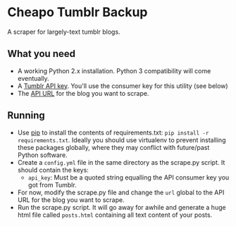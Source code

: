 # Cheapo Tumblr Backup
A scraper for largely-text tumblr blogs.

## What you need
 * A working Python 2.x installation. Python 3 compatibility will come eventually.
 * A [Tumblr API key](https://www.tumblr.com/oauth/apps). You'll use the consumer key for this utility (see below)
 * The [API URL](https://www.tumblr.com/docs/en/api/v2#overview) for the blog you want to scrape.

## Running
 * Use [pip](https://pip.pypa.io/en/stable/installing/) to install the contents of requirements.txt: `pip install -r requirements.txt`. Ideally you should use virtualenv to prevent installing these packages globally, where they may conflict with future/past Python software.
 * Create a `config.yml` file in the same directory as the scrape.py script. It should contain the keys:
   * `api_key`: Must be a quoted string equalling the API consumer key you got from Tumblr.
 * For now, modify the scrape.py file and change the `url` global to the API URL for the blog you want to scrape.
 * Run the scrape.py script. It will go away for awhile and generate a huge html file called `posts.html` containing all text content of your posts.
